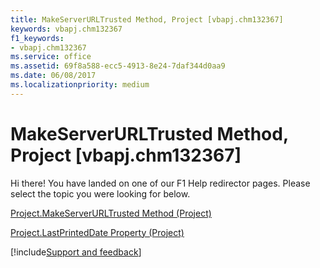 ```yaml
---
title: MakeServerURLTrusted Method, Project [vbapj.chm132367]
keywords: vbapj.chm132367
f1_keywords:
- vbapj.chm132367
ms.service: office
ms.assetid: 69f8a588-ecc5-4913-8e24-7daf344d0aa9
ms.date: 06/08/2017
ms.localizationpriority: medium
---
```



# MakeServerURLTrusted Method, Project [vbapj.chm132367]

Hi there! You have landed on one of our F1 Help redirector pages. Please select the topic you were looking for below.

[Project.MakeServerURLTrusted Method (Project)](https://msdn.microsoft.com/library/8ef5ae1c-f22f-325c-07a9-253e64c62cb0%28Office.15%29.aspx)

[Project.LastPrintedDate Property (Project)](https://msdn.microsoft.com/library/69bffd89-5a91-ffa3-8127-bf184d5afa4d%28Office.15%29.aspx)

[!include[Support and feedback](~/includes/feedback-boilerplate.md)]
